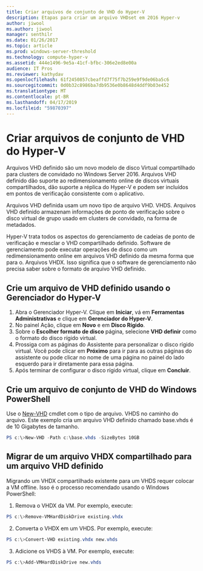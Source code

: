```yaml
---
title: Criar arquivos de conjunto de VHD do Hyper-V
description: Etapas para criar um arquivo VHDset em 2016 Hyper-v
author: jiwool
ms.author: jiwool
manager: senthilr
ms.date: 01/26/2017
ms.topic: article
ms.prod: windows-server-threshold
ms.technology: compute-hyper-v
ms.assetid: 444e1496-9e5a-41cf-bfbc-306e2ed8e00a
audience: IT Pros
ms.reviewer: kathydav
ms.openlocfilehash: 61f2450857cbeaffd7f75f7b259e9f9de06ba5c6
ms.sourcegitcommit: 0d0b32c8986ba7db9536e0b8648d4ddf9b03e452
ms.translationtype: MT
ms.contentlocale: pt-BR
ms.lasthandoff: 04/17/2019
ms.locfileid: "59870397"
---
```

# <a name="create-hyper-v-vhd-set-files"></a>Criar arquivos de conjunto de VHD do Hyper-V
Arquivos VHD definido são um novo modelo de disco Virtual compartilhado para clusters de convidado no Windows Server 2016. Arquivos VHD definido dão suporte ao redimensionamento online de discos virtuais compartilhados, dão suporte a réplica do Hyper-V e podem ser incluídos em pontos de verificação consistente com o aplicativo. 

Arquivos VHD definida usam um novo tipo de arquivo VHD. VHDS. Arquivos VHD definido armazenam informações de ponto de verificação sobre o disco virtual de grupo usado em clusters de convidado, na forma de metadados.

Hyper-V trata todos os aspectos do gerenciamento de cadeias de ponto de verificação e mesclar o VHD compartilhado definido. Software de gerenciamento pode executar operações de disco como um redimensionamento online em arquivos VHD definido da mesma forma que para o. Arquivos VHDX. Isso significa que o software de gerenciamento não precisa saber sobre o formato de arquivo VHD definido.

## <a name="create-a-vhd-set-file-from-hyper-v-manager"></a>Crie um arquivo de VHD definido usando o Gerenciador do Hyper-V

1.  Abra o Gerenciador Hyper-V. Clique em **Iniciar**, vá em **Ferramentas Administrativas** e clique em **Gerenciador do Hyper-V**.
2.  No painel Ação, clique em **Novo** e em **Disco Rígido**.
3.  Sobre o **Escolher formato de disco** página, selecione **VHD definir** como o formato do disco rígido virtual.
4.  Prossiga com as páginas do Assistente para personalizar o disco rígido virtual. Você pode clicar em **Próximo** para ir para as outras páginas do assistente ou pode clicar no nome de uma página no painel do lado esquerdo para ir diretamente para essa página.
5.  Após terminar de configurar o disco rígido virtual, clique em **Concluir**.

## <a name="create-a-vhd-set-file-from-windows-powershell"></a>Crie um arquivo de conjunto de VHD do Windows PowerShell

Use o [New-VHD](https://technet.microsoft.com/library/hh848503.aspx) cmdlet com o tipo de arquivo. VHDS no caminho do arquivo. Este exemplo cria um arquivo VHD definido chamado base.vhds é de 10 Gigabytes de tamanho.

``` PowerShell
PS c:\>New-VHD -Path c:\base.vhds -SizeBytes 10GB
```

## <a name="migrate-a-shared-vhdx-file-to-a-vhd-set-file"></a>Migrar de um arquivo VHDX compartilhado para um arquivo VHD definido

Migrando um VHDX compartilhado existente para um VHDS requer colocar a VM offline. Isso é o processo recomendado usando o Windows PowerShell:

1.  Remova o VHDX da VM. Por exemplo, execute: 
  ``` PowerShell
  PS c:\>Remove-VMHardDiskDrive existing.vhdx
  ```
  
2.  Converta o VHDX em um VHDS. Por exemplo, execute:
  ``` PowerShell
  PS c:\>Convert-VHD existing.vhdx new.vhds
  ```
  
3.  Adicione os VHDS à VM. Por exemplo, execute:
  ``` PowerShell
  PS c:\>Add-VMHardDiskDrive new.vhds
  ```
  



